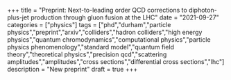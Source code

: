 +++
title = "Preprint: Next-to-leading order QCD corrections to diphoton-plus-jet production through gluon fusion at the LHC"
date = "2021-09-27"
categories = ["physics"]
tags = ["phd","durham","particle physics","preprint","arxiv","colliders","hadron colliders","high energy physics","quantum chromodynamics","computational physics","particle physics phenomenology","standard model","quantum field theory","theoretical physics","precision qcd","scattering amplitudes","amplitudes","cross sections","differential cross sections","lhc"]
description = "New preprint"
draft = true
+++

